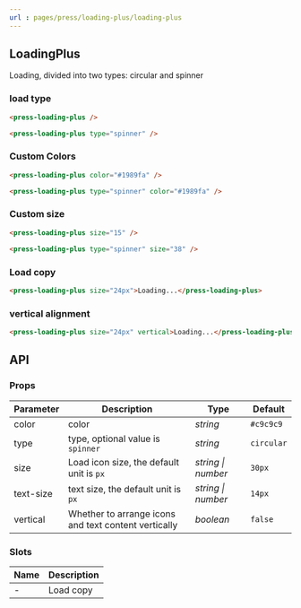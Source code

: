 ```yaml
---
url : pages/press/loading-plus/loading-plus
---
```


## LoadingPlus


Loading, divided into two types: circular and spinner


### load type

```html
<press-loading-plus />

<press-loading-plus type="spinner" />
```

### Custom Colors

```html
<press-loading-plus color="#1989fa" />

<press-loading-plus type="spinner" color="#1989fa" />
```

### Custom size

```html
<press-loading-plus size="15" />

<press-loading-plus type="spinner" size="38" />
```

### Load copy

```html
<press-loading-plus size="24px">Loading...</press-loading-plus>
```

### vertical alignment

```html
<press-loading-plus size="24px" vertical>Loading...</press-loading-plus>
```

## API

### Props

| Parameter | Description                                          | Type               | Default    |
| --------- | ---------------------------------------------------- | ------------------ | ---------- |
| color     | color                                                | _string_           | `#c9c9c9`  |
| type      | type, optional value is `spinner`                    | _string_           | `circular` |
| size      | Load icon size, the default unit is `px`             | _string \| number_ | `30px`     |
| text-size | text size, the default unit is `px`                  | _string \| number_ | `14px`     |
| vertical  | Whether to arrange icons and text content vertically | _boolean_          | `false`    |

### Slots

| Name | Description |
| ---- | ----------- |
| -    | Load copy   |